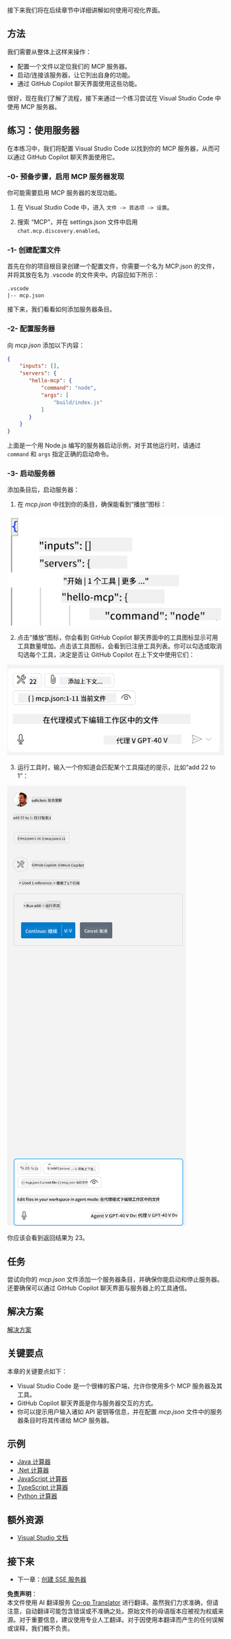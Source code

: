 <!--
CO_OP_TRANSLATOR_METADATA:
{
  "original_hash": "54e9ffc5dba01afcb8880a9949fd1881",
  "translation_date": "2025-07-13T19:24:22+00:00",
  "source_file": "03-GettingStarted/04-vscode/README.md",
  "language_code": "zh"
}
-->
接下来我们将在后续章节中详细讲解如何使用可视化界面。

## 方法

我们需要从整体上这样来操作：

- 配置一个文件以定位我们的 MCP 服务器。
- 启动/连接该服务器，让它列出自身的功能。
- 通过 GitHub Copilot 聊天界面使用这些功能。

很好，现在我们了解了流程，接下来通过一个练习尝试在 Visual Studio Code 中使用 MCP 服务器。

## 练习：使用服务器

在本练习中，我们将配置 Visual Studio Code 以找到你的 MCP 服务器，从而可以通过 GitHub Copilot 聊天界面使用它。

### -0- 预备步骤，启用 MCP 服务器发现

你可能需要启用 MCP 服务器的发现功能。

1. 在 Visual Studio Code 中，进入 `文件 -> 首选项 -> 设置`。

2. 搜索 “MCP”，并在 settings.json 文件中启用 `chat.mcp.discovery.enabled`。

### -1- 创建配置文件

首先在你的项目根目录创建一个配置文件，你需要一个名为 MCP.json 的文件，并将其放在名为 .vscode 的文件夹中。内容应如下所示：

```text
.vscode
|-- mcp.json
```

接下来，我们看看如何添加服务器条目。

### -2- 配置服务器

向 *mcp.json* 添加以下内容：

```json
{
    "inputs": [],
    "servers": {
       "hello-mcp": {
           "command": "node",
           "args": [
               "build/index.js"
           ]
       }
    }
}
```

上面是一个用 Node.js 编写的服务器启动示例，对于其他运行时，请通过 `command` 和 `args` 指定正确的启动命令。

### -3- 启动服务器

添加条目后，启动服务器：

1. 在 *mcp.json* 中找到你的条目，确保能看到“播放”图标：

  ![在 Visual Studio Code 中启动服务器](../../../../translated_images/vscode-start-server.8e3c986612e3555de47e5b1e37b2f3020457eeb6a206568570fd74a17e3796ad.zh.png)  

2. 点击“播放”图标，你会看到 GitHub Copilot 聊天界面中的工具图标显示可用工具数量增加。点击该工具图标，会看到已注册工具列表。你可以勾选或取消勾选每个工具，决定是否让 GitHub Copilot 在上下文中使用它们：

  ![在 Visual Studio Code 中的工具列表](../../../../translated_images/vscode-tool.0b3bbea2fb7d8c26ddf573cad15ef654e55302a323267d8ee6bd742fe7df7fed.zh.png)

3. 运行工具时，输入一个你知道会匹配某个工具描述的提示，比如“add 22 to 1”：

  ![从 GitHub Copilot 运行工具](../../../../translated_images/vscode-agent.d5a0e0b897331060518fe3f13907677ef52b879db98c64d68a38338608f3751e.zh.png)

  你应该会看到返回结果为 23。

## 任务

尝试向你的 *mcp.json* 文件添加一个服务器条目，并确保你能启动和停止服务器。还要确保可以通过 GitHub Copilot 聊天界面与服务器上的工具通信。

## 解决方案

[解决方案](./solution/README.md)

## 关键要点

本章的关键要点如下：

- Visual Studio Code 是一个很棒的客户端，允许你使用多个 MCP 服务器及其工具。
- GitHub Copilot 聊天界面是你与服务器交互的方式。
- 你可以提示用户输入诸如 API 密钥等信息，并在配置 *mcp.json* 文件中的服务器条目时将其传递给 MCP 服务器。

## 示例

- [Java 计算器](../samples/java/calculator/README.md)
- [.Net 计算器](../../../../03-GettingStarted/samples/csharp)
- [JavaScript 计算器](../samples/javascript/README.md)
- [TypeScript 计算器](../samples/typescript/README.md)
- [Python 计算器](../../../../03-GettingStarted/samples/python)

## 额外资源

- [Visual Studio 文档](https://code.visualstudio.com/docs/copilot/chat/mcp-servers)

## 接下来

- 下一章：[创建 SSE 服务器](../05-sse-server/README.md)

**免责声明**：  
本文件使用 AI 翻译服务 [Co-op Translator](https://github.com/Azure/co-op-translator) 进行翻译。虽然我们力求准确，但请注意，自动翻译可能包含错误或不准确之处。原始文件的母语版本应被视为权威来源。对于重要信息，建议使用专业人工翻译。对于因使用本翻译而产生的任何误解或误释，我们概不负责。